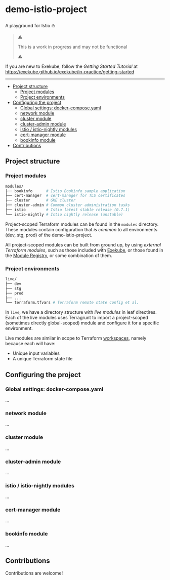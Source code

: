 # demo-istio-project

A playground for Istio ⛵️

> :warning:
>
> This is a work in progress and may not be functional
>
> :warning:

If you are new to Exekube, follow the *Getting Started Tutorial* at https://exekube.github.io/exekube/in-practice/getting-started

---

- [Project structure](#project-structure)
	- [Project modules](#project-modules)
	- [Project environments](#project-environments)
- [Configuring the project](#configuring-the-project)
	- [Global settings: docker-compose.yaml](#global-settings-docker-composeyaml)
	- [network module](#network-module)
	- [cluster module](#cluster-module)
	- [cluster-admin module](#cluster-admin-module)
	- [istio / istio-nightly modules](#istio-istio-nightly-modules)
	- [cert-manager module](#cert-manager-module)
	- [bookinfo module](#bookinfo-module)
- [Contributions](#contributions)

## Project structure

### Project modules

```sh
modules/
├── bookinfo      # Istio Bookinfo sample application
├── cert-manager  # cert-manager for TLS certificates
├── cluster       # GKE cluster
├── cluster-admin # Common cluster administration tasks
├── istio         # Istio latest stable release (0.7.1)
└── istio-nightly # Istio nightly release (unstable)
```

Project-scoped Terraform modules can be found in the `modules` directory. These modules contain configuration that *is common* to all environments (dev, stg, prod) of the demo-istio-project.

All project-scoped modules can be built from ground up, by using *external Terraform modules*, such as those included with [Exekube](/), or those found in the [Module Registry](/), or some combination of them.

### Project environments

```sh
live/
├── dev
├── stg
├── prod
├── ...
└── terraform.tfvars # Terraform remote state config et al.
```

In `live`, we have a directory structure with *live modules* in leaf directires. Each of the live modules uses Terragrunt to import a project-scoped (sometimes directly global-scoped) module and configure it for a specific environment.

Live modules are similar in scope to Terraform [workspaces](/), namely because each will have:

- Unique input variables
- A unique Terraform state file

## Configuring the project

### Global settings: docker-compose.yaml

...

### network module

...

### cluster module

...

### cluster-admin module

...

### istio / istio-nightly modules

...

### cert-manager module

...

### bookinfo module

...

## Contributions

Contributions are welcome!
